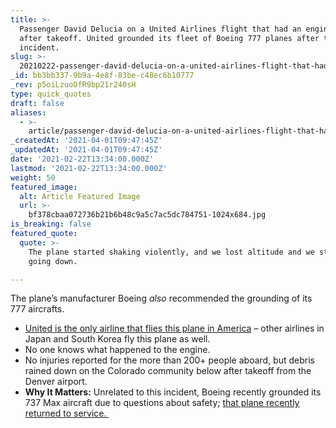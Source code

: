 ```yaml
---
title: >-
  Passenger David Delucia on a United Airlines flight that had an engine failure
  after takeoff. United grounded its fleet of Boeing 777 planes after the
  incident.
slug: >-
  20210222-passenger-david-delucia-on-a-united-airlines-flight-that-had-an-engine-failure-after
_id: bb3bb337-9b9a-4e8f-83be-c48ec6b10777
_rev: p5oiLzuoOfR9bp21r240sH
type: quick_quotes
draft: false
aliases:
  - >-
    article/passenger-david-delucia-on-a-united-airlines-flight-that-had-an-engine-failure-after-takeoff-united-grounded-its-fleet-of-boeing-777-planes-after-the-incident/
_createdAt: '2021-04-01T09:47:45Z'
_updatedAt: '2021-04-01T09:47:45Z'
date: '2021-02-22T13:34:00.000Z'
lastmod: '2021-02-22T13:34:00.000Z'
weight: 50
featured_image:
  alt: Article Featured Image
  url: >-
    bf378cbaa072736b21b6b48c9a5c7ac5dc784751-1024x684.jpg
is_breaking: false
featured_quote:
  quote: >-
    The plane started shaking violently, and we lost altitude and we started
    going down.

---
```

The plane’s manufacturer Boeing *also* recommended the grounding of its 777 aircrafts.

* [United is the only airline that flies this plane in America](https://www.bbc.com/news/world-us-canada-56149894) – other airlines in Japan and South Korea fly this plane as well.
* No one knows what happened to the engine.
* No injuries reported for the more than 200+ people aboard, but debris rained down on the Colorado community below after takeoff from the Denver airport.
* **Why It Matters:** Unrelated to this incident, Boeing recently grounded its 737 Max aircraft due to questions about safety; [that plane recently returned to service. ](https://www.npr.org/2020/12/29/951134212/boeing-737-max-completes-first-u-s-commercial-flight-since-it-was-grounded)